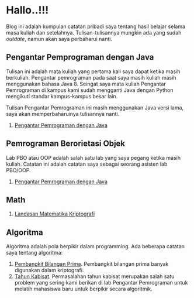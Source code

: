 # Hallo..!!!

Blog ini adalah kumpulan catatan pribadi saya tentang hasil belajar selama masa
kuliah dan setelahnya. Tulisan-tulisannya mungkin ada yang sudah _outdate_,
namun akan saya perbaharui nanti.

## Pengantar Pemprograman dengan Java

Tulisan ini adalah mata kuliah yang pertama kali saya dapat ketika masih
berkuliah. Pengantar pemrograman pada saat saya masih kuliah masih menggunakan
bahasa Java 8. Seingat saya mata kuliah Pengantar Pemrograman di kampus kami
sudah mengganti Java dengan Python mengikuti standar kampus-kampus besar lain.

Tulisan Pengantar Pemrograman ini masih menggunakan Java versi lama, saya akan
memperbaharuinya tulisannya nanti.

1. [Pengantar Pemrograman dengan Java](2017-05-13-intro-java)

## Pemrograman Berorietasi Objek

Lab PBO atau OOP adalah salah satu lab yang saya pegang ketika masih kuliah.
Catatan ini adalah catatan saya sebagai seorang asisten lab PBO/OOP.

1. [Pengantar Pemrograman dengan Java](2019-04-28-java-oop)

## Math

1. [Landasan Matematika Kriptografi](2019-07-23-matematika-kripto)

## Algoritma

Algoritma adalah pola berpikir dalam programming. Ada beberapa catatan saya
tentang algoritma:

1. [Pembangkit Bilangan Prima](2018-05-22-pembangkit-prima). Pembangkit bilangan
prima banyak digunakan dalam kriptografi.
2. [Tahun Kabisat](2018-06-13-tahun-kabisat). Permasalahan tahun kabisat
merupakan salah satu problem yang sering kami berikan di lab Pengantar
Pemrograman untuk melatih mahasiswa baru untuk berpikir secara algoritmik.